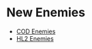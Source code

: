 # New Enemies

* [COD Enemies](https://github.com/Ethorbit/nZombies-Chronicles/blob/master-workshop/Info/New%20Enemies/COD/README.md)
* [HL2 Enemies](https://github.com/Ethorbit/nZombies-Chronicles/blob/master-workshop/Info/New%20Enemies/HL2/README.md)

